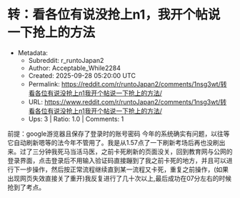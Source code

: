 # 转：看各位有说没抢上n1，我开个帖说一下抢上的方法

- Metadata:
  - Subreddit: r_runtoJapan2
  - Author: Acceptable_While2284
  - Created: 2025-09-28 05:20:00 UTC
  - Permalink: https://reddit.com/r/runtoJapan2/comments/1nsg3wt/转看各位有说没抢上n1我开个帖说一下抢上的方法/
  - URL: https://www.reddit.com/r/runtoJapan2/comments/1nsg3wt/转看各位有说没抢上n1我开个帖说一下抢上的方法/
  - Ups: 3 | Ratio: 1.0 | Comments: 1


前提：google游览器且保存了登录时的账号密码
今年的系统确实有问题，以往等它自动刷新嗯等的法今年不管用了。我是从1.57点了一下刷新考场后再也没刷出来。过了三分钟我死马当活马医，之前卡死刷新的页面没关，回到教育网与公网的登录界面，点击登录后不用输入验证码直接蹦到了我之前卡死的地方，并且可以进行下一步操作，然后按正常流程继续直到某一流程又卡死，重复之前操作，(如果出现网页失效直接关了重开)我反复进行了几十次以上,最后成功在07分左右的时候抢到了考点。

